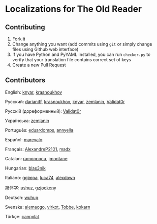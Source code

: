 # Localizations for The Old Reader

## Contributing

1. Fork it
1. Change anything you want (add commits using ```git``` or simply change files using Github web interface)
1. If you have Python and PyYAML installed, you can run ```checker.py``` to verify that your translation file contains correct set of keys
1. Create a new Pull Request

## Contributors

English: [knyar](https://github.com/knyar), [krasnoukhov](https://github.com/krasnoukhov)

Русский: [darianiff](https://github.com/darianiff), [krasnoukhov](https://github.com/krasnoukhov), [knyar](https://github.com/knyar), [zemlanin](https://github.com/zemlanin), [Validat0r](https://github.com/Validat0r)

Русскій (дореформенный): [Validat0r](https://github.com/Validat0r)

Українська: [zemlanin](https://github.com/zemlanin)

Português: [eduardomps](https://github.com/eduardomps), [annyella](https://github.com/annyella) 

Español: [marevalo](https://github.com/marevalo)

Français: [AlexandreP2101](https://github.com/AlexandreP2101), [madx](https://github.com/madx)

Catalan: [ramonpoca](https://github.com/ramonpoca), [jmontane](https://github.com/jmontane)

Hungarian: [blas3nik](https://github.com/blas3nik)

Italiano: [ggimpa](https://github.com/ggimpa), [luca74](https://github.com/luca74), [alexdown](https://github.com/alexdown)

简体字: [ushuz](https://github.com/ushuz), [gzjoekeny](https://github.com/gzjoekeny)

Deutsch: [wuhup](https://github.com/wuhup)

Svenska: [alemacgo](https://github.com/alemacgo), [virkot](https://github.com/virkot), [Tobbe](https://github.com/Tobbe), [kokarn](https://github.com/kokarn)

Türkçe: [canpolat](https://github.com/canpolat)
